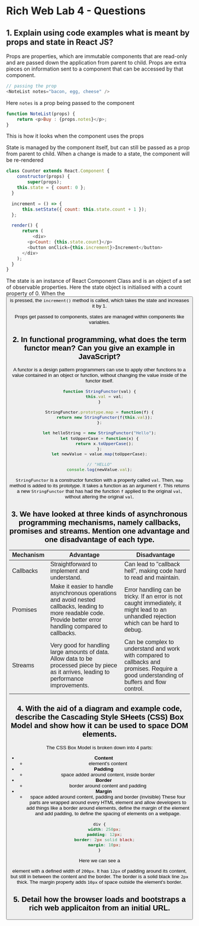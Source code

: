 # Rich Web Lab 4 - Questions

## 1. Explain using code examples what is meant by props and state in React JS?
Props are properties, which are immutable components that are read-only and are passed down the application from parent to child. Props are extra pieces on information sent to a component that can be accessed by that component.

```js
// passing the prop
<NoteList notes="bacon, egg, cheese" />
```
Here `notes` is a prop being passed to the <NoteList> component

```js
function NoteList(props) {
    return <p>Buy : {props.notes}</p>;
}
```
This is how it looks when the <NoteList> component uses the props

State is managed by the component itself, but can still be passed as a prop from parent to child. When a change is made to a state, the component will be re-rendered
```js
class Counter extends React.Component {
    constructor(props) {
        super(props);
    this.state = { count: 0 };
  }

  increment = () => {
      this.setState({ count: this.state.count + 1 });
  };

  render() {
      return (
          <div>
        <p>Count: {this.state.count}</p>
        <button onClick={this.increment}>Increment</button>
      </div>
    );
  }
}
```
The state is an instance of React Component Class and is an object of a set of observable properties. Here the state object is initialised with a count property of 0. When the <Button> is pressed, the `increment()` method is called, which takes the state and increases it by 1.

Props get passed to components, states are managed within components like variables.

## 2. In functional programming, what does the term functor mean? Can you give an example in JavaScript?
A functor is a design pattern programmers can use to apply other functions to a value contained in an object or function, without changing the value inside of the functor itself.
```js
function StringFunctor(val) {
    this.val = val;
}

StringFunctor.prototype.map = function(f) {
    return new StringFunctor(f(this.val));
};

let helloString = new StringFunctor("Hello");
let toUpperCase = function(x) {
    return x.toUpperCase();
};
let newValue = value.map(toUpperCase);

// "HELLO"
console.log(newValue.val);
```
`StringFunctor` is a constructor function with a property called `val`. Then, `map` method is added to its prototype. It takes a function as an argument `f`. This returns a new `StringFunctor` that has had the function `f` applied to the original `val`, without altering the original `val`.

## 3. We have looked at three kinds of asynchronous programming mechanisms, namely callbacks, promises and streams. Mention one advantage and one disadvantage of each type.
| Mechanism | Advantage | Disadvantage |
| --- | --- | --- |
| Callbacks | Straightforward to implement and understand. | Can lead to "callback hell", making code hard to read and maintain. |
| Promises | Make it easier to handle asynchronous operations and avoid nested callbacks, leading to more readable code. Provide better error handling compared to callbacks. | Error handling can be tricky. If an error is not caught immediately, it might lead to an unhandled rejection which can be hard to debug. |
| Streams | Very good for handling large amounts of data. Allow data to be processed piece by piece as it arrives, leading to performance improvements. | Can be complex to understand and work with compared to callbacks and promises. Require a good understanding of buffers and flow control. |

## 4. With the aid of a diagram and example code, describe the Cascading Style SHeets (CSS) Box Model and show how it can be used to space DOM elements.
The CSS Box Model is broken down into 4 parts:
- **Content**
    - element's content
- **Padding**
    - space added around content, inside border
- **Border**
    - border around content and padding
- **Margin**
    - space added around content, padding and border (invisible)
These four parts are wrapped around every HTML element and allow developers to add things like a border around elements, define the margin of the element and add padding, to define the spacing of elements on a webpage.
```css
div {
    width: 250px;
    padding: 12px;
    border: 2px solid black;
    margin: 10px;
}
```
Here we can see a <div> element with a defined width of `200px`. It has `12px` of padding around its content, but still in between the content and the border. The border is a solid black line `2px` thick. The margin property adds `10px` of space outside the element's border.

## 5. Detail how the browser loads and bootstraps a rich web applicaiton from an initial URL.
